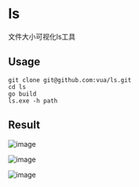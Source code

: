# ls
文件大小可视化ls工具

## Usage
```
git clone git@github.com:vua/ls.git
cd ls
go build
ls.exe -h path
```
## Result
![image](https://github.com/vua/ls/imgs/3.png)

![image](https://github.com/vua/ls/imgs/2.png)

![image](https://github.com/vua/ls/imgs/1.png)

